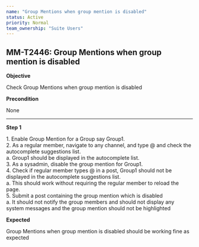 ```yaml
---
name: "Group Mentions when group mention is disabled"
status: Active
priority: Normal
team_ownership: "Suite Users"
---
```


## MM-T2446: Group Mentions when group mention is disabled

**Objective**

Check Group Mentions when group mention is disabled

**Precondition**

None

---

**Step 1**

1\. Enable Group Mention for a Group say Group1.\
2\. As a regular member, navigate to any channel, and type @ and check the autocomplete suggestions list.\
a. Group1 should be displayed in the autocomplete list.\
3\. As a sysadmin, disable the group mention for Group1.\
4\. Check if regular member types @ in a post, Group1 should not be displayed in the autocomplete suggestions list.\
a. This should work without requiring the regular member to reload the page.\
5\. Submit a post containing the group mention which is disabled\
a. It should not notify the group members and should not display any system messages and the group mention should not be highlighted

**Expected**

Group Mentions when group mention is disabled should be working fine as expected
